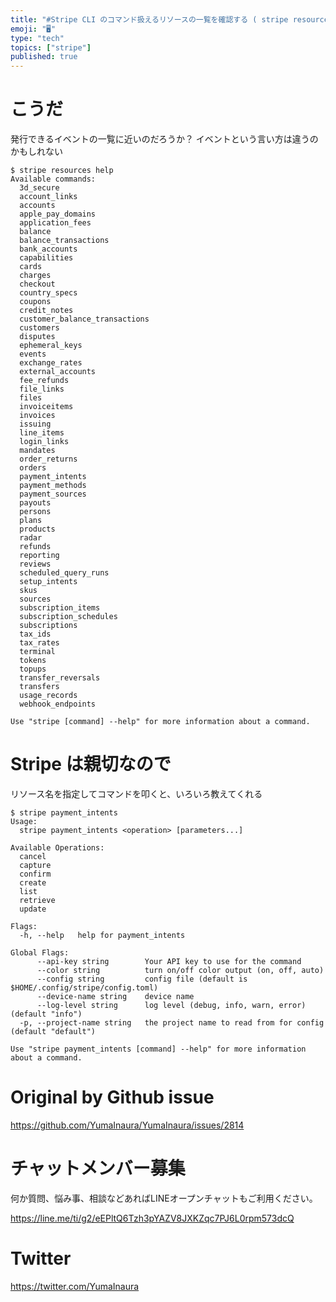 ```yaml
---
title: "#Stripe CLI のコマンド扱えるリソースの一覧を確認する ( stripe resources help ) "
emoji: "🖥"
type: "tech"
topics: ["stripe"]
published: true
---
```


# こうだ

発行できるイベントの一覧に近いのだろうか？
イベントという言い方は違うのかもしれない

```
$ stripe resources help
Available commands:
  3d_secure
  account_links
  accounts
  apple_pay_domains
  application_fees
  balance
  balance_transactions
  bank_accounts
  capabilities
  cards
  charges
  checkout
  country_specs
  coupons
  credit_notes
  customer_balance_transactions
  customers
  disputes
  ephemeral_keys
  events
  exchange_rates
  external_accounts
  fee_refunds
  file_links
  files
  invoiceitems
  invoices
  issuing
  line_items
  login_links
  mandates
  order_returns
  orders
  payment_intents
  payment_methods
  payment_sources
  payouts
  persons
  plans
  products
  radar
  refunds
  reporting
  reviews
  scheduled_query_runs
  setup_intents
  skus
  sources
  subscription_items
  subscription_schedules
  subscriptions
  tax_ids
  tax_rates
  terminal
  tokens
  topups
  transfer_reversals
  transfers
  usage_records
  webhook_endpoints

Use "stripe [command] --help" for more information about a command.

```

# Stripe は親切なので

リソース名を指定してコマンドを叩くと、いろいろ教えてくれる

```
$ stripe payment_intents
Usage:
  stripe payment_intents <operation> [parameters...]

Available Operations:
  cancel
  capture
  confirm
  create
  list
  retrieve
  update

Flags:
  -h, --help   help for payment_intents

Global Flags:
      --api-key string        Your API key to use for the command
      --color string          turn on/off color output (on, off, auto)
      --config string         config file (default is $HOME/.config/stripe/config.toml)
      --device-name string    device name
      --log-level string      log level (debug, info, warn, error) (default "info")
  -p, --project-name string   the project name to read from for config (default "default")

Use "stripe payment_intents [command] --help" for more information about a command.
```

# Original by Github issue

https://github.com/YumaInaura/YumaInaura/issues/2814








<!-- Update From Qiita API -->

# チャットメンバー募集


何か質問、悩み事、相談などあればLINEオープンチャットもご利用ください。

https://line.me/ti/g2/eEPltQ6Tzh3pYAZV8JXKZqc7PJ6L0rpm573dcQ





# Twitter


https://twitter.com/YumaInaura


<!-- Update From Qiita API -->


